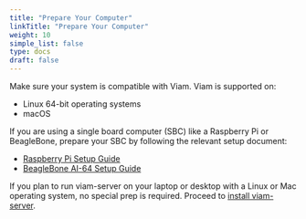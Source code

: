 ```yaml
---
title: "Prepare Your Computer"
linkTitle: "Prepare Your Computer"
weight: 10
simple_list: false
type: docs
draft: false
---
```


Make sure your system is compatible with Viam.
Viam is supported on:

- Linux 64-bit operating systems
- macOS

If you are using a single board computer (SBC) like a Raspberry Pi or BeagleBone, prepare your SBC by following the relevant setup document:

- [Raspberry Pi Setup Guide](/installation/prepare/rpi-setup/)
- [BeagleBone AI-64 Setup Guide](/installation/prepare/beaglebone-install/)

If you plan to run viam-server on your laptop or desktop with a Linux or Mac operating system, no special prep is required.
Proceed to [install viam-server](/installation/install/).
